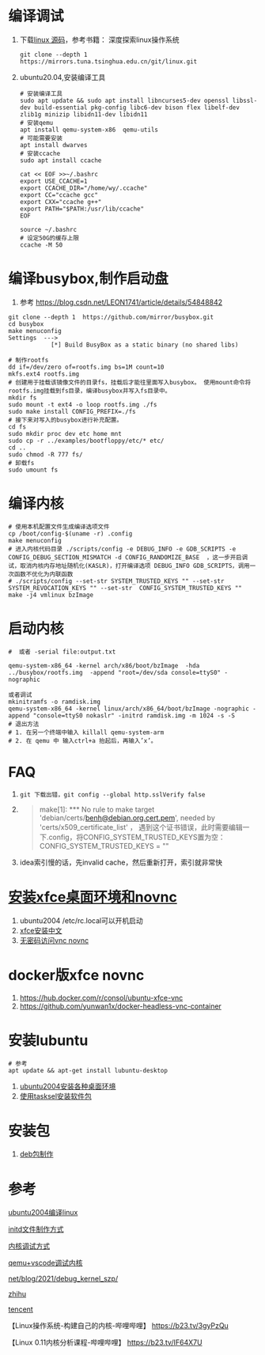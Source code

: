 # 编译调试

1. 下载[linux 源码](https://mirrors.tuna.tsinghua.edu.cn/help/linux.git/)，参考书籍： 深度探索linux操作系统

   ```shell
   git clone --depth 1 https://mirrors.tuna.tsinghua.edu.cn/git/linux.git
   ```
2. ubuntu20.04,安装编译工具

   ```shell
   # 安装编译工具
   sudo apt update && sudo apt install libncurses5-dev openssl libssl-dev build-essential pkg-config libc6-dev bison flex libelf-dev zlib1g minizip libidn11-dev libidn11 
   # 安装qemu
   apt install qemu-system-x86  qemu-utils
   # 可能需要安装
   apt install dwarves
   # 安装ccache
   sudo apt install ccache

   cat << EOF >>~/.bashrc
   export USE_CCACHE=1 
   export CCACHE_DIR="/home/wy/.ccache" 
   export CC="ccache gcc"  
   export CXX="ccache g++"  
   export PATH="$PATH:/usr/lib/ccache"
   EOF 

   source ~/.bashrc
   # 设定50G的缓存上限
   ccache -M 50
   ```

# 编译busybox,制作启动盘

1. 参考 https://blog.csdn.net/LEON1741/article/details/54848842

```shell
git clone --depth 1  https://github.com/mirror/busybox.git 
cd busybox
make menuconfig
Settings  --->
            [*] Build BusyBox as a static binary (no shared libs) 

# 制作rootfs
dd if=/dev/zero of=rootfs.img bs=1M count=10
mkfs.ext4 rootfs.img
# 创建用于挂载该镜像文件的目录fs，挂载后才能往里面写入busybox。 使用mount命令将rootfs.img挂载到fs目录，编译busybox并写入fs目录中。
mkdir fs
sudo mount -t ext4 -o loop rootfs.img ./fs
sudo make install CONFIG_PREFIX=./fs
# 接下来对写入的busybox进行补充配置。
cd fs 
sudo mkdir proc dev etc home mnt
sudo cp -r ../examples/bootfloppy/etc/* etc/
cd ..
sudo chmod -R 777 fs/
# 卸载fs
sudo umount fs
```

# 编译内核

```shell
# 使用本机配置文件生成编译选项文件
cp /boot/config-$(uname -r) .config
make menuconfig
# 进入内核代码目录 ./scripts/config -e DEBUG_INFO -e GDB_SCRIPTS -e CONFIG_DEBUG_SECTION_MISMATCH -d CONFIG_RANDOMIZE_BASE  ，这一步开启调试，取消内核内存地址随机化(KASLR)，打开编译选项 DEBUG_INFO GDB_SCRIPTS，调用一次函数不优化为内联函数
# ./scripts/config --set-str SYSTEM_TRUSTED_KEYS "" --set-str SYSTEM_REVOCATION_KEYS "" --set-str  CONFIG_SYSTEM_TRUSTED_KEYS "" 
make -j4 vmlinux bzImage
```

# 启动内核

```shell
#  或者 -serial file:output.txt

qemu-system-x86_64 -kernel arch/x86/boot/bzImage  -hda ../busybox/rootfs.img  -append "root=/dev/sda console=ttyS0" -nographic

或者调试
mkinitramfs -o ramdisk.img
qemu-system-x86_64 -kernel linux/arch/x86_64/boot/bzImage -nographic -append "console=ttyS0 nokaslr" -initrd ramdisk.img -m 1024 -s -S
# 退出方法
# 1. 在另一个终端中输入 killall qemu-system-arm
# 2. 在 qemu 中 输入ctrl+a 抬起后，再输入’x’。
```

# FAQ

1. `git 下载出错，git config --global http.sslVerify false`
2. > make[1]: *** No rule to make target 'debian/certs/benh@debian.org.cert.pem', needed by 'certs/x509_certificate_list'  ， 遇到这个证书错误，此时需要编辑一下.config，将CONFIG_SYSTEM_TRUSTED_KEYS置为空：CONFIG_SYSTEM_TRUSTED_KEYS = ""
   >
3. idea索引慢的话，先invalid cache，然后重新打开，索引就非常快

# [安装xfce桌面环境和novnc](https://jskcw.com/post/how-to-install-and-configure-vnc-on-ubuntu-20-04/)

1. ubuntu2004   /etc/rc.local可以开机启动
2. [xfce安装中文](https://blog.csdn.net/weixin_42937217/article/details/121970539)
3. [无密码访问vnc novnc](https://www.codeleading.com/article/20154523521/)

# docker版xfce novnc

1. https://hub.docker.com/r/consol/ubuntu-xfce-vnc
2. https://github.com/yunwan1x/docker-headless-vnc-container

# 安装lubuntu

```shell
# 参考
apt update && apt-get install lubuntu-desktop

```

1. [ubuntu2004安装各种桌面环境](https://linuxconfig.org/the-8-best-ubuntu-desktop-environments-20-04-focal-fossa-linux)
2. [使用tasksel安装软件包](https://www.howtoing.com/tasksel-install-group-software-lamp-mail-dns-in-debian-ubuntu/)

# 安装包

1. [deb包制作](https://bbs.huaweicloud.com/forum/thread-70606-1-1.html)

# 参考

[ubuntu2004编译linux](https://blog.csdn.net/qq_39819990/article/details/106605430)

[initd文件制作方式](https://developer.aliyun.com/article/47872)

[内核调试方式](https://www.zhihu.com/question/35565790)

[qemu+vscode调试内核](https://howardlau.me/programming/debugging-linux-kernel-with-vscode-qemu.html)

[net/blog/2021/debug_kernel_szp/](http://kerneltravel.net/blog/2021/debug_kernel_szp/)

[zhihu](https://zhuanlan.zhihu.com/p/412604505)

[tencent](https://cloud.tencent.com/developer/column/3087)

【Linux操作系统-构建自己的内核-哔哩哔哩】 https://b23.tv/3gyPzQu

【Linux 0.11内核分析课程-哔哩哔哩】 https://b23.tv/IF64X7U

